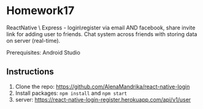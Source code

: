  # Homework17

ReactNative \ Express - login\register via email AND facebook, share invite link for adding user to friends. Chat system across friends with storing data on server (real-time).

Prerequisites:
Android Studio

## Instructions
1. Clone the repo: https://github.com/AlenaMandrika/react-native-login
2. Install packages: `npm install` and `npm start`
3. server: https://react-native-login-register.herokuapp.com/api/v1/user

